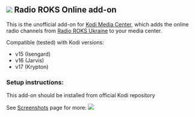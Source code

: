 ## ![](http://i.imgur.com/VgAxqNR.png?1) Radio ROKS Online add-on

This is the unofficial add-on for [Kodi Media Center](https://kodi.tv/about/), which adds the online radio channels from [Radio ROKS Ukraine](http://www.radioroks.ua/) to your media center.

Compatible (tested) with Kodi versions:
- v15 (Isengard)
- v16 (Jarvis)
- v17 (Krypton)

### Setup instructions:

This add-on should be installed from official Kodi repository

See [Screenshots](https://github.com/kuzin2006/plugin.audio.radio.roks/wiki/Screenshots) page for more:
![](http://i.imgur.com/1O5iIBU.png)
